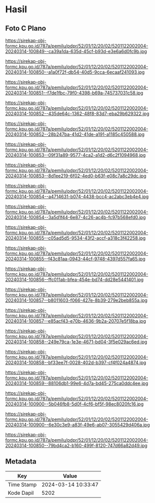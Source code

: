# Hasil

## Foto C Plano

https://sirekap-obj-formc.kpu.go.id/787a/pemilu/pdpr/52/01/12/20/02/5201122002004-20240314-100849--ca39a1da-635d-45cf-b93d-e3e6a6d0fc9b.jpg

https://sirekap-obj-formc.kpu.go.id/787a/pemilu/pdpr/52/01/12/20/02/5201122002004-20240314-100850--a1a0f72f-db54-40d5-9cca-6ecaaf241093.jpg

https://sirekap-obj-formc.kpu.go.id/787a/pemilu/pdpr/52/01/12/20/02/5201122002004-20240314-100851--f7de1fbc-79f0-4398-b69a-745737031c58.jpg

https://sirekap-obj-formc.kpu.go.id/787a/pemilu/pdpr/52/01/12/20/02/5201122002004-20240314-100852--435de64c-1362-48f8-83d7-eba29b629322.jpg

https://sirekap-obj-formc.kpu.go.id/787a/pemilu/pdpr/52/01/12/20/02/5201122002004-20240314-100852--28b247ba-41d2-41de-a191-a1185c450588.jpg

https://sirekap-obj-formc.kpu.go.id/787a/pemilu/pdpr/52/01/12/20/02/5201122002004-20240314-100853--09f31a89-9577-4ca2-a1d2-d6c2f1094968.jpg

https://sirekap-obj-formc.kpu.go.id/787a/pemilu/pdpr/52/01/12/20/02/5201122002004-20240314-100853--8d1ee219-6f02-4ed0-b63f-e08c7a8c29dc.jpg

https://sirekap-obj-formc.kpu.go.id/787a/pemilu/pdpr/52/01/12/20/02/5201122002004-20240314-100854--a4714631-b074-4438-bcc4-ac2abc3eb4e4.jpg

https://sirekap-obj-formc.kpu.go.id/787a/pemilu/pdpr/52/01/12/20/02/5201122002004-20240314-100854--3a5d1f44-6e87-4c26-ac4b-fc97b568efd0.jpg

https://sirekap-obj-formc.kpu.go.id/787a/pemilu/pdpr/52/01/12/20/02/5201122002004-20240314-100855--c05ad5d5-9534-43f2-accf-a318c3f42258.jpg

https://sirekap-obj-formc.kpu.go.id/787a/pemilu/pdpr/52/01/12/20/02/5201122002004-20240314-100855--f43c81aa-0943-44cf-9748-4397d557fa65.jpg

https://sirekap-obj-formc.kpu.go.id/787a/pemilu/pdpr/52/01/12/20/02/5201122002004-20240314-100856--ffc011ab-bfea-454e-bd74-dd28e5441401.jpg

https://sirekap-obj-formc.kpu.go.id/787a/pemilu/pdpr/52/01/12/20/02/5201122002004-20240314-100857--b8011603-f066-427e-8b39-279e2beb855a.jpg

https://sirekap-obj-formc.kpu.go.id/787a/pemilu/pdpr/52/01/12/20/02/5201122002004-20240314-100857--e85acf43-e70b-4636-9b2a-20707e5f18ba.jpg

https://sirekap-obj-formc.kpu.go.id/787a/pemilu/pdpr/52/01/12/20/02/5201122002004-20240314-100858--249e79ca-1e3e-4671-bd04-3f5e029ac6ed.jpg

https://sirekap-obj-formc.kpu.go.id/787a/pemilu/pdpr/52/01/12/20/02/5201122002004-20240314-100858--bf33ee7f-0028-402d-b397-cf4f024a4874.jpg

https://sirekap-obj-formc.kpu.go.id/787a/pemilu/pdpr/52/01/12/20/02/5201122002004-20240314-100859--88106db1-99e6-4d7a-bd45-275ca0ddc4ee.jpg

https://sirekap-obj-formc.kpu.go.id/787a/pemilu/pdpr/52/01/12/20/02/5201122002004-20240314-100900--5b046fb8-5d0f-4cf6-bf5f-98ec8020fc16.jpg

https://sirekap-obj-formc.kpu.go.id/787a/pemilu/pdpr/52/01/12/20/02/5201122002004-20240314-100900--6e30c3e9-a83f-49e6-ab07-3055429d406a.jpg

https://sirekap-obj-formc.kpu.go.id/787a/pemilu/pdpr/52/01/12/20/02/5201122002004-20240314-100850--79bd4ca2-b160-499f-8120-747d66a82d49.jpg


## Metadata

| Key        | Value               |
| ---------- | ------------------- |
| Time Stamp | 2024-03-14 10:33:47 |
| Kode Dapil | 5202                |



